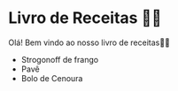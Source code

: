 # Livro de Receitas :woman_cook:



Olá! Bem vindo ao nosso livro de receitas:book::spaghetti:

- Strogonoff de frango
- Pavê
- Bolo de Cenoura